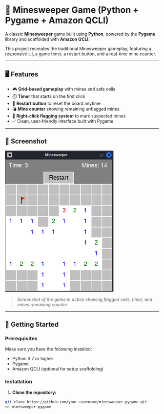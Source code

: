 # 🧨 Minesweeper Game (Python + Pygame + Amazon QCLI)

A classic **Minesweeper** game built using **Python**, powered by the **Pygame** library and scaffolded with **Amazon QCLI**.

This project recreates the traditional Minesweeper gameplay, featuring a responsive UI, a game timer, a restart button, and a real-time mine counter.

---

## 🖥️ Features

- 🎮 **Grid-based gameplay** with mines and safe cells
- ⏱️ **Timer** that starts on the first click
- 🔁 **Restart button** to reset the board anytime
- 💣 **Mine counter** showing remaining unflagged mines
- 🚩 **Right-click flagging system** to mark suspected mines
- ✅ Clean, user-friendly interface built with Pygame

---

## 📸 Screenshot

![alt text](imageuu.png)

> _Screenshot of the game in action showing flagged cells, timer, and mines remaining counter_

---

## 🚀 Getting Started

### Prerequisites

Make sure you have the following installed:

- Python 3.7 or higher
- Pygame
- Amazon QCLI (optional for setup scaffolding)

### Installation

1. **Clone the repository:**

```bash
git clone https://github.com/your-username/minesweeper-pygame.git
cd minesweeper-pygame
```
